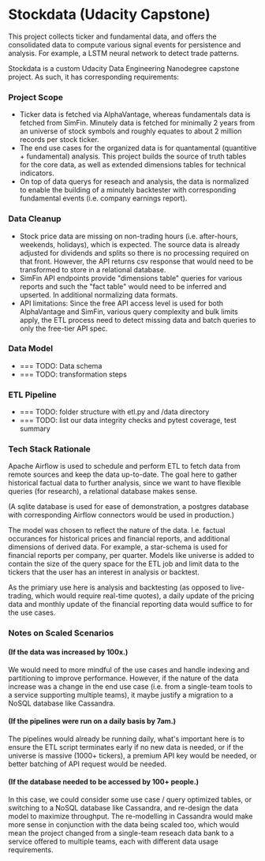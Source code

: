 # Stockdata (Udacity Capstone)

This project collects ticker and fundamental data, and offers the consolidated data to compute various signal events for persistence and analysis. For example, a LSTM neural network to detect trade patterns.

Stockdata is a custom Udacity Data Engineering Nanodegree capstone project. As such, it has corresponding requirements:

### Project Scope
* Ticker data is fetched via AlphaVantage, whereas fundamentals data is fetched from SimFin. Minutely data is fetched for minimally 2 years from an universe of stock symbols and roughly equates to about 2 million records per stock ticker.
* The end use cases for the organized data is for quantamental (quantitive + fundamental) analysis. This project builds the source of truth tables for the core data, as well as extended dimensions tables for technical indicators.
* On top of data querys for reseach and analysis, the data is normalized to enable the building of a minutely backtester with corresponding fundamental events (i.e. company earnings report).

### Data Cleanup
* Stock price data are missing on non-trading hours (i.e. after-hours, weekends, holidays), which is expected. The source data is already adjusted for dividends and splits so there is no processing required on that front. However, the API returns csv response that would need to be transformed to store in a relational database.
* SimFin API endpoints provide "dimensions table" queries for various reports and such the "fact table" would need to be inferred and upserted. In additional normalizing data formats.
* API limitations: Since the free API access level is used for both AlphaVantage and SimFin, various query complexity and bulk limits apply, the ETL process need to detect missing data and batch queries to only the free-tier API spec.

### Data Model
* === TODO: Data schema
* === TODO: transformation steps

### ETL Pipeline
* === TODO: folder structure with etl.py and /data directory
* === TODO: list our data integrity checks and pytest coverage, test summary

### Tech Stack Rationale

Apache Airflow is used to schedule and perform ETL to fetch data from remote sources and keep the data up-to-date. The goal here to gather historical factual data to further analysis, since we want to have flexible queries (for research), a relational database makes sense.

(A sqlite database is used for ease of demonstration, a postgres database with corresponding Airflow connectors would be used in production.)

The model was chosen to reflect the nature of the data. I.e. factual occurances for historical prices and financial reports, and additional dimensions of derived data. For example, a star-schema is used for financial reports per company, per quarter. Models like universe is added to contain the size of the query space for the ETL job and limit data to the tickers that the user has an interest in analysis or backtest.

As the primiary use here is analysis and backtesting (as opposed to live-trading, which would require real-time quotes), a daily update of the pricing data and monthly update of the financial reporting data would suffice to for the use cases.

### Notes on Scaled Scenarios

#### (If the data was increased by 100x.)

We would need to more mindful of the use cases and handle indexing and partitioning to improve performance. However, if the nature of the data increase was a change in the end use case (i.e. from a single-team tools to a service supporting multiple teams), it maybe justify a migration to a NoSQL database like Cassandra.

#### (If the pipelines were run on a daily basis by 7am.)

The pipelines would already be running daily, what's important here is to ensure the ETL script terminates early if no new data is needed, or if the universe is massive (1000+ tickers), a premium API key would be needed, or better batching of API request would be needed. 

#### (If the database needed to be accessed by 100+ people.)

In this case, we could consider some use case / query optimized tables, or switching to a NoSQL database like Cassandra, and re-design the data model to maximize throughput. The re-modelling in Cassandra would make more sense in conjunction with the data being scaled too, which would mean the project changed from a single-team reseach data bank to a service offered to multiple teams, each with different data usage requirements.